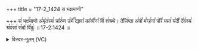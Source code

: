 +++
title = "17-2_1424 स भक्षमाणो"

+++
स꣡ भक्ष꣢꣯माणो अ꣣मृ꣡त꣢स्य꣣ चा꣡रु꣢ण उ꣣भे꣢꣫ द्यावा꣣ का꣡व्ये꣢ना꣣ वि꣡ श꣢श्रथे। ते꣡जि꣢ष्ठा अ꣣पो꣢ म꣣ꣳह꣢ना꣣ प꣡रि꣢ व्यत꣣ य꣡दी꣢ दे꣣व꣢स्य꣣ श्र꣡व꣢सा꣣ स꣡दो꣢ वि꣣दुः꣢ ॥ 17-2:1424 ॥

<details><summary>विस्वर-मूलम् (VC)</summary>

स भक्षमाणो अमृतस्य चारुण उभे द्यावा काव्येना वि शश्रथे । तेजिष्ठा अपो मꣳहना परि व्यत यदी देवस्य श्रवसा सदो विदुः ॥१४२४॥
</details>